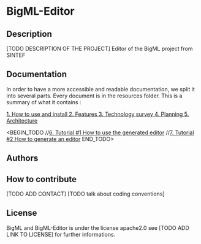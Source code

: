 # BigML-Editor
## Description
[TODO DESCRIPTION OF THE PROJECT]
Editor of the BigML project from SINTEF

## Documentation
In order to have a more accessible and readable documentation, we split it into several parts.
Every document is in the resources folder. This is a summary of what it contains :

[1. How to use and install ](./resources/how_to_use.md)
[2. Features ](./resources/features.md)
[3. Technology survey ](./resources/technology_survey.md)
[4. Planning ](./resources/planning.md)
[5. Architecture](./resources/architecture/md)

<BEGIN_TODO 
//[6. Tutorial #1 How to use the generated editor](../blob/master/LICENSE)
//[7. Tutorial #2 How to generate an editor](../blob/master/LICENSE)
END_TODO>


## Authors

## How to contribute

[TODO ADD CONTACT]
[TODO talk about coding conventions]

## License
BigML and BigML-Editor is under the license apache2.0 see
[TODO ADD LINK TO LICENSE] for further informations.


